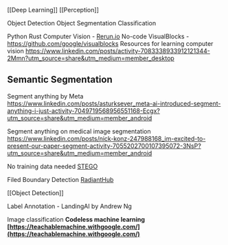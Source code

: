 [[Deep Learning]]
[[Perception]]

Object Detection
Object Segmentation
Classification

Python Rust Computer Vision - [Rerun.io](https://github.com/rerun-io)
No-code VisualBlocks - https://github.com/google/visualblocks
Resources for learning computer vision
https://www.linkedin.com/posts/activity-7083338933912121344-2Mmn?utm_source=share&utm_medium=member_desktop

## Semantic Segmentation

Segment anything by Meta
https://www.linkedin.com/posts/asturksever_meta-ai-introduced-segment-anything-i-just-activity-7049719568956551168-Ecgx?utm_source=share&utm_medium=member_android

Segment anything on medical image segmentation
https://www.linkedin.com/posts/nick-konz-247988168_im-excited-to-present-our-paper-segment-activity-7055202700107395072-3NsP?utm_source=share&utm_medium=member_android

No training data needed [STEGO](https://www.youtube.com/watch?v=58uhMDO7dTQ)

Filed Boundary Detection [RadiantHub](https://www.linkedin.com/posts/radiant-mlhub_machinelearning-models-activity-7047212001328062465-sin_?utm_source=share&utm_medium=member_desktop)



[[Object Detection]]

Label Annotation - LandingAI by Andrew Ng

Image classification
**Codeless machine learning [https://teachablemachine.withgoogle.com/](https://teachablemachine.withgoogle.com/)**